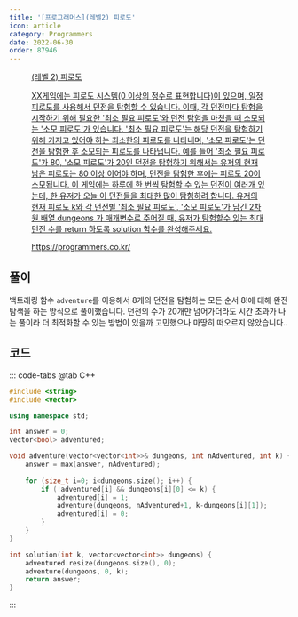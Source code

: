 ```yaml
---
title: '[프로그래머스](레벨2) 피로도'
icon: article
category: Programmers
date: 2022-06-30
order: 87946
---
```


<figure class="opengraph"><a href="https://programmers.co.kr/learn/courses/30/lessons/87946" data-source-url="https://programmers.co.kr/learn/courses/30/lessons/87946">
<div class="og-image" style="background-image: url('https://drive.google.com/uc?export=view&id=1J7HqHQeh0rWbRtmHtU9-1E36gTRhJX8N');"></div>
<div class="og-text">
<p class="og-title">(레벨 2) 피로도</p>
<p class="og-desc">XX게임에는 피로도 시스템(0 이상의 정수로 표현합니다)이 있으며, 일정 피로도를 사용해서 던전을 탐험할 수 있습니다. 이때, 각 던전마다 탐험을 시작하기 위해 필요한 '최소 필요 피로도'와 던전 탐험을 마쳤을 때 소모되는 '소모 피로도'가 있습니다. '최소 필요 피로도'는 해당 던전을 탐험하기 위해 가지고 있어야 하는 최소한의 피로도를 나타내며, '소모 피로도'는 던전을 탐험한 후 소모되는 피로도를 나타냅니다. 예를 들어 '최소 필요 피로도'가 80, '소모 피로도'가 20인 던전을 탐험하기 위해서는 유저의 현재 남은 피로도는 80 이상 이어야 하며, 던전을 탐험한 후에는 피로도 20이 소모됩니다. 이 게임에는 하루에 한 번씩 탐험할 수 있는 던전이 여러개 있는데, 한 유저가 오늘 이 던전들을 최대한 많이 탐험하려 합니다. 유저의 현재 피로도 k와 각 던전별 '최소 필요 피로도', '소모 피로도'가 담긴 2차원 배열 dungeons 가 매개변수로 주어질 때, 유저가 탐험할수 있는 최대 던전 수를 return 하도록 solution 함수를 완성해주세요.</p>
<p class="og-host">https://programmers.co.kr/</p></div></a></figure>

## 풀이
백트래킹 함수 `adventure`를 이용해서 8개의 던전을 탐험하는 모든 순서 8!에 대해 완전 탐색을 하는 방식으로 풀이했습니다. 던전의 수가 20개만 넘어가더라도 시간 초과가 나는 풀이라 더 최적화할 수 있는 방법이 있을까 고민했으나 마땅히 떠오르지 않았습니다..

## 코드
::: code-tabs
@tab C++
```cpp
#include <string>
#include <vector>

using namespace std;

int answer = 0;
vector<bool> adventured;

void adventure(vector<vector<int>>& dungeons, int nAdventured, int k) {
    answer = max(answer, nAdventured);
    
    for (size_t i=0; i<dungeons.size(); i++) {
        if (!adventured[i] && dungeons[i][0] <= k) {
            adventured[i] = 1;
            adventure(dungeons, nAdventured+1, k-dungeons[i][1]);
            adventured[i] = 0;
        }
    }
}

int solution(int k, vector<vector<int>> dungeons) {
    adventured.resize(dungeons.size(), 0);
    adventure(dungeons, 0, k);
    return answer;
}
```
:::
